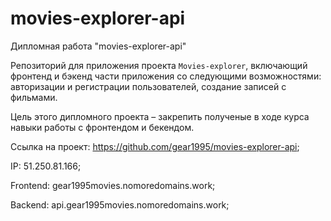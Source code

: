 # movies-explorer-api

Дипломная работа "movies-explorer-api"

Репозиторий для приложения проекта `Movies-explorer`, включающий фронтенд и бэкенд части приложения со следующими возможностями: авторизации и регистрации пользователей, создание записей с фильмами.

Цель этого дипломного проекта – закрепить полученые в ходе курса навыки работы с фронтендом и бекендом.

Ссылка на проект: https://github.com/gear1995/movies-explorer-api;

IP:  51.250.81.166;

Frontend:  gear1995movies.nomoredomains.work;

Backend: api.gear1995movies.nomoredomains.work;
